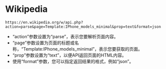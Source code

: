 # Wikipedia

`https://en.wikipedia.org/w/api.php?action=parse&page=Template:IPhone_models_minimal&prop=text&format=json`

- “action”参数设置为“parse”，表示您要解析页面内容。
- “page”参数设置为页面的标题或名称，“Template:IPhone_models_minimal”，表示您要获取的页面。
- “prop”参数设置为“text”，以便API返回页面的HTML内容。
- 使用“format”参数，您可以指定返回结果的格式，例如“json”。
